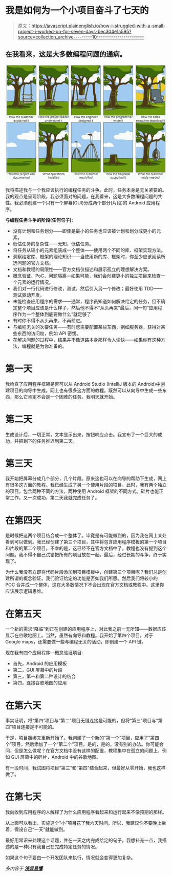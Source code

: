 # 我是如何为一个小项目奋斗了七天的

> 原文：<https://javascript.plainenglish.io/how-i-struggled-with-a-small-project-i-worked-on-for-seven-days-bec304e1a595?source=collection_archive---------10----------------------->

## 在我看来，这是大多数编程问题的通病。

![](img/5dca0b1362e5bd563bb0f82912a0fa88.png)

我将描述我与一个我应该执行的编程任务的斗争。此时，任务本身是无关紧要的。我的观点是呈现阶段，我必须面对的问题，在我看来，这是大多数编程问题的共性。我必须创建一个只有一个屏幕(GUI)分成两个部分(片段)的 Android 应用程序。

**与编程任务斗争的阶段(任何句子):**

*   没有计划和任务划分——即使是最小的任务也应该被计划和划分成更小的元素。
*   低估任务的复杂性——无知，低估任务。
*   将任务从较小的元素组装成一个整体——使用两个不同的库、框架实现方法。
*   洞察给定库、框架的理论知识——当使用新的库、框架时，你至少应该阅读所选问题的官方文档。
*   文档和教程的局限性——官方文档仅描述和展示孤立的理想解决方案。
*   概念验证、PoC、问题隔离—如果可能，我们会创建更小的独立项目来检查一个元素的运行情况。
*   我们对一行代码进行修改，测试，然后引入另一个修改；最好使用 TDD——测试驱动开发。
*   未能检查应用程序的需求——通常，程序员知道如何解决给定的任务，但不确定整个项目应该是什么样子，然后他不得不“从头再来”最后，问一句“应用程序作为一个整体到底要做什么”就足够了
*   有时你不得不从头再来，不再前进。
*   与编程无关的次要任务——有时您需要配置某些东西，例如服务器，获得对某些东西的访问权，例如 API 密钥。
*   在解决问题的过程中，结果并不像道路本身那样令人愉快——如果你有这种方法，编程就是为你准备的。

# 第一天

我检查了应用程序框架是否可以从 Android Studio (IntelliJ 版本的 Android)中创建项目的向导中生成。网上也有很多这方面的教程。既然可以从向导中生成一些东西，那么它肯定不会是一个困难的任务。我明天就开始。

# 第二天

生成设计后，一切正常，文本显示出来，按钮响应点击。我宣布了一个巨大的成功，并把剩下的任务推迟到第二天。

# 第三天

我开始把屏幕分成几个部分，几个片段。原来这也可以在向导的帮助下生成，网上有很多这方面的教程。我已经生成了另一个使用片段的项目。此时，我有两个独立的项目，包含两种不同的方法，两种使用 Android 框架的不同方式。碎片也能正常工作。又一次成功，第二天我就完成任务了。

# 在第四天

是时候把这两个项目结合成一个整体了。毕竟是有可能做到的，因为我在网上某处看到可以做到。我已经创建了第三个项目，其中将包含应用程序模板的第一个项目和片段的第二个项目。不幸的是，这已经不在官方文档中了。教程也没有提到这个问题。我不得不自己试错把所有的项目放在一起。最后，经过长期的斗争，终于实现了。

为什么我没有立即将代码片段添加到项目模板中，创建第三个项目呢？我们总是创建所谓的概念验证。我们验证给定的功能是否如我们所愿。然后我们将较小的 POC 合并成一个整体，这在大多数情况下不会出现在官方文档或教程中。这里你应该展示逻辑思维。

# 在第五天

一个新的需求“降临”到正在创建的应用程序上，对此我之前一无所知——数据应该显示在谷歌地图上。当然，虽然有向导和教程。我开始了第四个项目。对于 Google maps，还需要做一些与编程无关的活动，即创建一个 API 键。

现在我有四个应用程序—概念验证项目:

*   首先，Android 的应用模板
*   第二，GUI 屏幕中的片段
*   第三，第一和第二种设计的结合
*   第四，连接谷歌地图的应用

# 在第六天

事实证明，将“第四”项目与“第二”项目无缝连接是可能的，但将“第三”项目与“第四”项目连接是不可能的。

于是，项目捆绑又重新开始了。我创建了一个新的“第一个”项目，应用了“第四个”项目，然后添加了一个“第二个”项目。是的，是的，没有别的办法。你可能会问，但是怎么做呢？在官方文档中没有这样的配置，教程集中在孤立的问题上，例如 GUI 屏幕中的碎片，Android 中的谷歌地图。

有一段时间，我试图将项目“第三”和“第四”结合起来，但最好从零开始，我也这样做了。

# 在第七天

我向收到应用程序的人解释了为什么应用程序看起来和运行起来不像预期的那样。

从上面可以看出，实施这个“小”项目花了我六天时间。所以，我建议你不要晚上坐着，假设自己“一天”就能做到。

最好用常识来处理这个话题，并在一天之内完成给定的句子。我想补充一点，我描述的是一种只有我自己在完成特定任务的情况。

如果这个句子要由一个开发团队来执行，情况就会变得更加复杂。

*多内容于* [***浅显易懂***](http://plainenglish.io/)
